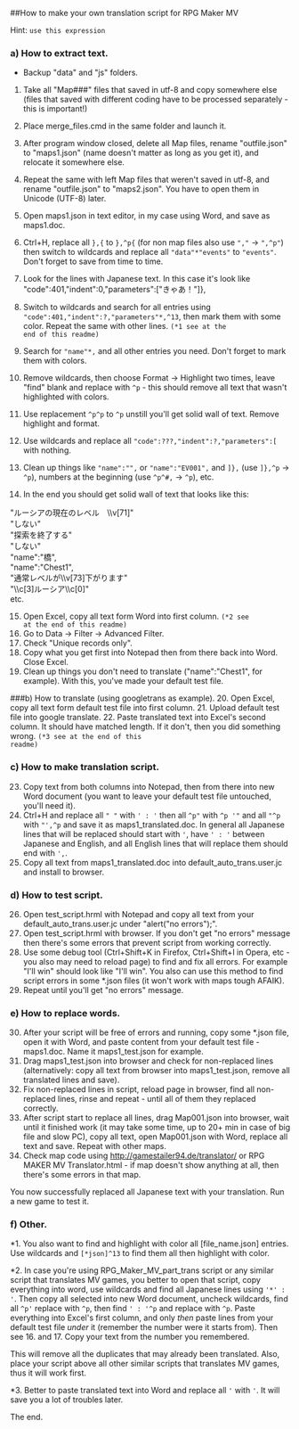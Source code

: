 ##How to make your own translation script for RPG Maker MV
>
Hint: <code>use this expression</code>


### a) How to extract text.
* Backup "data" and "js" folders.

1. Take all "Map###" files that saved in utf-8 and copy somewhere else (files that saved with different coding have to be processed separately - this is important!) 
2. Place merge_files.cmd in the same folder and launch it.
3. After program window closed, delete all Map files, rename "outfile.json" to "maps1.json" (name doesn't matter as long as you get it), and relocate it somewhere else.
4. Repeat the same with left Map files that weren't saved in utf-8, and rename "outfile.json" to "maps2.json". You have to open them in Unicode (UTF-8) later.


5. Open maps1.json in text editor, in my case using Word, and save as maps1.doc.
6. Ctrl+H, replace all <code>},{</code> to <code>},^p{</code> (for non map files also use <code>","</code> -> <code>",^p"</code>) then switch to wildcards and replace all <code>"data"*"events"</code> to <code>"events"</code>. Don't forget to save from time to time.
7. Look for the lines with Japanese text. In this case it's look like "code":401,"indent":0,"parameters":["きゃあ！"]},
8. Switch to wildcards and search for all entries using <code>"code":401,"indent":?,"parameters"\*,^13</code>, then mark them with some color. Repeat the same with other lines. <code>(*1 see at the end of this readme)</code>
9. Search for <code>"name"*,</code> and all other entries you need. Don't forget to mark them with colors.


10. Remove wildcards, then choose Format -> Highlight two times, leave "find" blank and replace with <code>^p</code> - this should remove all text that wasn't highlighted with colors.
11. Use replacement <code>^p^p</code> to <code>^p</code> unstill you'll get solid wall of text. Remove highlight and format.
12. Use wildcards and replace all <code>"code":???,"indent":?,"parameters":\[</code> with nothing.
13. Clean up things like <code>"name":"",</code> or <code>"name":"EV001",</code> and <code>]},</code> (use <code>]},^p</code> -> <code>^p</code>), numbers at the beginning (use <code>^p^#,</code> -> <code>^p</code>), etc.
14. In the end you should get solid wall of text that looks like this:
<p>"ルーシアの現在のレベル　\\v[71]"<br>
"しない"<br>
"探索を終了する"<br>
"しない"<br>
"name":"橋",<br>
"name":"Chest1",<br>
"通常レベルが\\v[73]下がります"<br>
"\\c[3]ルーシア\\c[0]"<br>
etc.


15. Open Excel, copy all text form Word into first column. <code>(*2 see at the end of this readme)</code>
16. Go to Data -> Filter -> Advanced Filter.
17. Check "Unique records only".
18. Copy what you get first into Notepad then from there back into Word. Close Excel.
19. Clean up things you don't need to translate ("name":"Chest1", for example).
With this, you've made your default test file.


###b) How to translate (using googletrans as example).
20. Open Excel, copy all text form default test file into first column.
21. Upload default test file into google translate.
22. Paste translated text into Excel's second column. It should have matched length. If it don't, then you did something wrong. <code>(*3 see at the end of this readme)</code>


### c) How to make translation script.
23. Copy text from both columns into Notepad, then from there into new Word document (you want to leave your default test file untouched, you'll need it).
24. Ctrl+H and replace all <code>" "</code> with <code>' : '</code> then all <code>^p"</code> with <code>^p        '"</code> and all <code>"^p</code> with <code>"',^p</code> and save it as maps1_translated.doc. In general all Japanese lines that will be replaced should start with <code>'</code>, have <code>' : '</code> between Japanese and English, and all English lines that will replace them should end with <code>',</code>.
25. Copy all text from maps1_translated.doc into default_auto_trans.user.jc and install to browser.


### d) How to test script.
26. Open test_script.hrml with Notepad and copy all text from your default_auto_trans.user.jc under "alert("no errors");".
27. Open test_script.hrml with browser. If you don't get "no errors" message then there's some errors that prevent script from working correctly.
28. Use some debug tool (Ctrl+Shift+K in Firefox, Ctrl+Shift+I in Opera, etc - you also may need to reload page) to find and fix all errors. For example "I'll win" should look like "I\'ll win". You also can use this method to find script errors in some \*.json files (it won't work with maps tough AFAIK).
29. Repeat until you'll get "no errors" message.


### e) How to replace words.
30. After your script will be free of errors and running, copy some \*.json file, open it with Word, and paste content from your default test file - maps1.doc. Name it maps1_test.json for example.
31. Drag maps1_test.json into browser and check for non-replaced lines (alternatively: copy all text from browser into maps1_test.json, remove all translated lines and save).
32. Fix non-replaced lines in script, reload page in browser, find all non-replaced lines, rinse and repeat - until all of them they replaced correctly.
33. After script start to replace all lines, drag Map001.json into browser, wait until it finished work (it may take some time, up to 20+ min in case of big file and slow PC), copy all text, open Map001.json with Word, replace all text and save. Repeat with other maps.
34. Check map code using http://gamestailer94.de/translator/ or RPG MAKER MV Translator.html - if map doesn't show anything at all, then there's some errors in that map.


You now successfully replaced all Japanese text with your translation. Run a new game to test it.


### f) Other.
\*1. You also want to find and highlight with color all [file_name.json] entries. Use wildcards and <code>\[*json\]^13</code> to find them all then highlight with color.


\*2.  In case you're using RPG_Maker_MV_part_trans script or any similar script that translates MV games, you better to open that script, copy everything into word, use wildcards and find all Japanese lines using <code>'\*' : '</code>. Then copy all selected into new Word document, uncheck wildcards, find all <code>^p'</code> replace with <code>^p</code>, then find <code>' : '^p</code> and replace with <code>^p</code>. Paste everything into Excel's first column, and only *then* paste lines from your default test file *under* it (remember the number were it starts from). Then see 16. and 17. Copy your text from the number you remembered.

This will remove all the duplicates that may already been translated. Also, place your script above all other similar scripts that translates MV games, thus it will work first.


\*3. Better to paste translated text into Word and replace all <code>'</code> with <code>\'</code>. It will save you a lot of troubles later.

The end.
